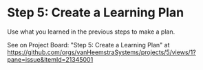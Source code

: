 # Step 5: Create a Learning Plan

Use what you learned in the previous steps to make a plan.

See on Project Board: "Step 5: Create a Learning Plan" at https://github.com/orgs/vanHeemstraSystems/projects/5/views/1?pane=issue&itemId=21345001
